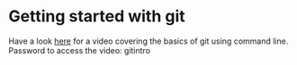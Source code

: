 # Getting started with git

Have a look [here](https://polybox.ethz.ch/index.php/s/fX76XjZnABSlQiq) for a video covering the basics of git using command line. Password to access the video: gitintro